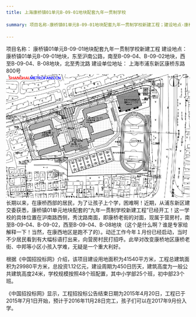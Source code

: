 ```yaml
---
title: 上海康桥镇01单元B-09-01地块配套九年一贯制学校

summary: 项目名称-康桥镇01单元B-09-01地块配套九年一贯制学校新建工程；建设地点-康桥镇01单元B-09-01地块，东至沪南公路，南至B-09-04、B-09-02地块，西至B-09-04、B-08地块，北至秀沈路

---
```


项目名称： 康桥镇01单元B-09-01地块配套九年一贯制学校新建工程
建设地点： 康桥镇01单元B-09-01地块，东至沪南公路，南至B-09-04、B-09-02地块，西至B-09-04、B-08地块，北至秀沈路
建设单位地址： 上海市浦东新区康桥东路800号     
![康桥营房村学校](img/ljxx.png)
长期以来，在康桥西部的居民，为了让孩子上个学，困难啊！近期，从浦东新区建交委获悉，康桥镇01单元地块配套的“九年一贯制学校新建工程”已经开工！这一学校的具体位置在沪南路西侧，秀沈路南面，即康桥老街的对面，现属于营房村，南至B-09-04、B-09-02，西至B-09-04、B-08地块（这个是什么啊？谁是专家给解释一下！当然，在康西地区是跑不了的）。动迁工作今年１月份已经启动，当时不少居民看到有大幅标语打出来，向营房村民打招呼。此举对改变康桥地区康桥老街、中邦等小区小孩入学难，无疑是一个重大利好。

根据《中国招投标网》介绍，该项目建设用地面积为41540平方米，工程总建筑面积为29980平方米，总投资1.12亿元，建设周期为450日历天，建筑高度为一般公共建筑高度24米，学校规模按照48个班配置，其中小学部25个班，初中部23个班。

《中国招投标网》显示，工程招投标公告结束日期为2015年4月20日，工程已于2015年7月1日开始，预计于2016年11月28日完工，孩子们可以在2017年9月份入学。
